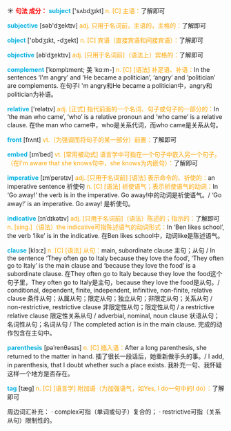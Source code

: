 ☀ <font color="red">**句法 成分：**</font>
<font color="sky blue">**subject**</font> ['sʌbdӡɪkt] 
<font color="orange">n. [C] 主语：</font>了解即可

<font color="sky blue">**subjective**</font> [səb'dӡektɪv] 
<font color="orange">adj. 只用于名词前，主语的，主格的：</font>了解即可

<font color="sky blue">**object**</font> ['ɒbdʒɪkt, -dʒekt] 
<font color="orange">n. [C] 宾语（直接宾语和间接宾语）：</font>了解即可
           
<font color="sky blue">**objective**</font> [əbˈdʒektɪv]
<font color="orange">adj. [只用于名词前]（语法上）宾格的：</font>了解即可
           
<font color="sky blue">**complement**</font> [ˈkɒmplɪment; 美 ˈkɑ:m-]
<font color="orange">n. [C] [语法] 补足语、补语：</font>In the sentences ‘I'm angry’ and ‘He became a politician’, ‘angry’ and ‘politician’ are complements. 在句子I 'm angry和He became a politician中，angry和politician为补语。

<font color="sky blue">**relative**</font> ['relətɪv] 
<font color="orange">adj. [正式] 指代前面的一个名词、句子或句子的一部分的：</font>In ‘the man who came’, ‘who’ is a relative pronoun and ‘who came’ is a relative clause. 在the man who came中，who是关系代词，而who came是关系从句。

<font color="sky blue">**front**</font> [frʌnt] 
<font color="orange">vt.（为强调而将句子的某一部分）前置：</font>了解即可
          
<font color="sky blue">**embed**</font> [ɪmˈbed]
<font color="orange">vt. [常用被动式] 语言学中可指在一个句子中嵌入另一个句子。（在I'm aware that she knows句中，she knows为内嵌句）：</font>了解即可

<font color="sky blue">**imperative**</font> [ɪmˈperətɪv]
<font color="orange">adj. [只用于名词前] [语法] 表示命令的、祈使的：</font>an imperative sentence 祈使句 <font color="orange">n. [C] [语法] 祈使语气；表示祈使语气的动词：</font>In ‘Go away!’ the verb is in the imperative. Go away!中的动词是祈使语气。/ ‘Go away!’ is an imperative. Go away! 是祈使句。
           
<font color="sky blue">**indicative**</font> [ɪnˈdɪkətɪv]
<font color="orange">adj. [只用于名词前]（语法）陈述的；指示的：</font>了解即可 <font color="orange">n. [sing.]（语法）the indicative可指陈述语气的动词形式：</font>In ‘Ben likes school’, the verb ‘like’ is in the indicative. 在Ben likes school中，动词like是陈述语气。
           
<font color="sky blue">**clause**</font> [klɔ:z]
<font color="orange">n. [C] [语法] 从句：</font>main, subordinate clause 主句；从句 / In the sentence ‘They often go to Italy because they love the food’, ‘They often go to Italy’ is the main clause and ‘because they love the food’ is a subordinate clause. 在They often go to Italy because they love the food这个句子里，They often go to Italy是主句，because they love the food是从句。/ conditional, dependent, finite, independent, infinitive, non-finite, relative clause 条件从句；从属从句；限定从句；独立从句；非限定从句；关系从句 / non-restrictive, restrictive clause 非限定性从句；限定性从句 / a restrictive relative clause 限定性关系从句 / adverbial, nominal, noun clause 状语从句；名词性从句；名词从句 / The completed action is in the main clause. 完成的动作包含在主句中。
           
<font color="sky blue">**parenthesis**</font> [pəˈrenθəsɪs]
<font color="orange">n. [C] 插入语：</font>After a long parenthesis, she returned to the matter in hand. 插了很长一段话后，她重新做手头的事。/ I add, in parenthesis, that I doubt whether such a place exists. 我补充一句、我怀疑这样一个地方是否存在。
           
<font color="sky blue">**tag**</font> [tæg]
<font color="orange">n. [C] [语言学] 附加语（为加强语气，如Yes, I do一句中的I do）：</font>了解即可

周边词汇补充：
· complex可指（单词或句子）复合的；
· restrictive可指（关系从句）限制性的。

